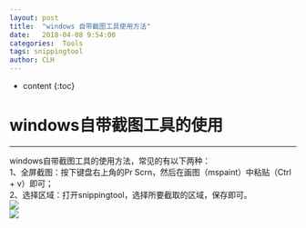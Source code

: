 ```yaml
---
layout: post
title:  "windows 自带截图工具使用方法"
date:   2018-04-08 9:54:00
categories:  Tools
tags: snippingtool
author: CLH
---
```


* content
{:toc}

# windows自带截图工具的使用 #

----------
windows自带截图工具的使用方法，常见的有以下两种：      
1、全屏截图：按下键盘右上角的Pr Scrn，然后在画图（mspaint）中粘贴（Ctrl + v）即可；           
2、选择区域：打开snippingtool，选择所要截取的区域，保存即可。        
![](https://i.imgur.com/JCrDkMa.png)       
![](https://i.imgur.com/lT2vHL1.png)      


